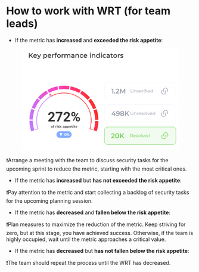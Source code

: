 # How to work with WRT (for team leads)

* If the metric has **increased** and **exceeded the risk appetite**:

<figure><img src="../../../.gitbook/assets/image (1) (1) (1) (1) (1) (1) (1) (1) (1) (1).png" alt=""><figcaption></figcaption></figure>

:exclamation:Arrange a meeting with the team to discuss security tasks for the upcoming sprint to reduce the metric, starting with the most critical ones.

* If the metric has **increased** but **has not exceeded the risk appetite**:

:exclamation:Pay attention to the metric and start collecting a backlog of security tasks for the upcoming planning session.

* If the metric has **decreased** and **fallen below the risk appetite**:

:exclamation:Plan measures to maximize the reduction of the metric. Keep striving for zero, but at this stage, you have achieved success. Otherwise, if the team is highly occupied, wait until the metric approaches a critical value.

* If the metric has **decreased** but **has not fallen below the risk appetite**:

:exclamation:The team should repeat the process until the WRT has decreased.

